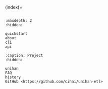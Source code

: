 (index)=

```{include} ../README.md

```

```{toctree}
:maxdepth: 2
:hidden:

quickstart
about
cli
api

```

```{toctree}
:caption: Project
:hidden:

unihan
FAQ
history
GitHub <https://github.com/cihai/unihan-etl>
```
